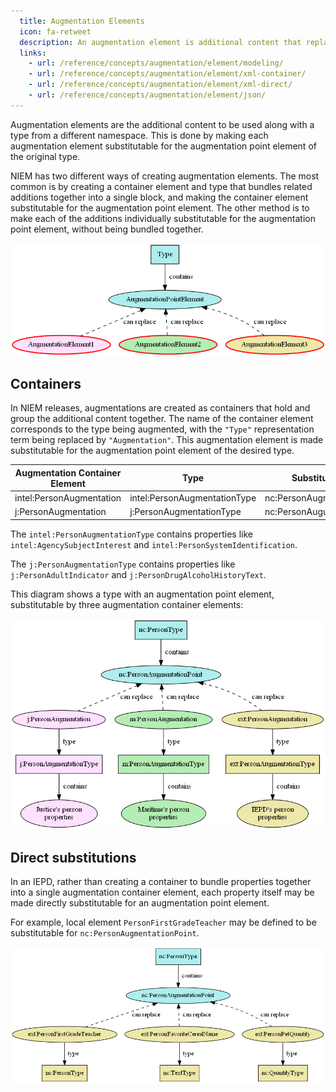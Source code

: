 ```yaml
---
  title: Augmentation Elements
  icon: fa-retweet
  description: An augmentation element is additional content that replaces an augmentation point defined in another namespace.
  links:
    - url: /reference/concepts/augmentation/element/modeling/
    - url: /reference/concepts/augmentation/element/xml-container/
    - url: /reference/concepts/augmentation/element/xml-direct/
    - url: /reference/concepts/augmentation/element/json/
---
```


Augmentation elements are the additional content to be used along with a type from a different namespace.  This is done by making each augmentation element substitutable for the augmentation point element of the original type.

NIEM has two different ways of creating augmentation elements. The most common is by creating a container element and type that bundles related additions together into a single block, and making the container element substitutable for the augmentation point element.  The other method is to make each of the additions individually substitutable for the augmentation point element, without being bundled together.

<!--more-->

![Basic augmentation elements](images/aug-elt-basic.png)

## Containers

In NIEM releases, augmentations are created as containers that hold and group the additional content together.  The name of the container element corresponds to the type being augmented, with the `"Type"` representation term being replaced by `"Augmentation"`.  This augmentation element is made substitutable for the augmentation point element of the desired type.

| Augmentation Container Element | Type | Substitutable for |
| ------------------------------ | ---- | ----------------- |
| intel:PersonAugmentation | intel:PersonAugmentationType | nc:PersonAugmentationPoint |
| j:PersonAugmentation | j:PersonAugmentationType | nc:PersonAugumentationPoint |

The `intel:PersonAugmentationType` contains properties like `intel:AgencySubjectInterest` and `intel:PersonSystemIdentification`.

The `j:PersonAugmentationType` contains properties like `j:PersonAdultIndicator` and `j:PersonDrugAlcoholHistoryText`.

This diagram shows a type with an augmentation point element, substitutable by three augmentation container elements:

![Augmentation via container elements](images/aug-container.png)

## Direct substitutions

In an IEPD, rather than creating a container to bundle properties together into a single augmentation container element, each property itself may be made directly substitutable for an augmentation point element.

For example, local element `PersonFirstGradeTeacher` may be defined to be substitutable for `nc:PersonAugmentationPoint`.

![Augmentation via direct substitutions](images/aug-substitution.png)

